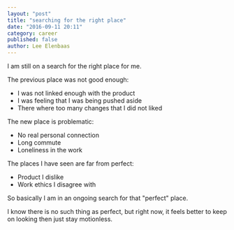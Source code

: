 ```yaml
---
layout: "post"
title: "searching for the right place"
date: "2016-09-11 20:11"
category: career
published: false
author: Lee Elenbaas
---
```

I am still on a search for the right place for me.

The previous place was not good enough:
- I was not linked enough with the product
- I was feeling that I was being pushed aside
- There where too many changes that I did not liked

The new place is problematic:
- No real personal connection
- Long commute
- Loneliness in the work

The places I have seen are far from perfect:
- Product I dislike
- Work ethics I disagree with

So basically I am in an ongoing search for that "perfect" place.

I know there is no such thing as perfect, but right now, it feels better to keep
on looking then just stay motionless.
